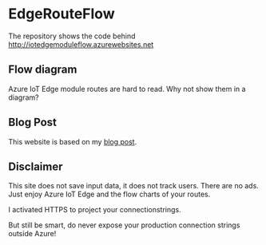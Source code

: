 # EdgeRouteFlow

The repository shows the code behind http://iotedgemoduleflow.azurewebsites.net

## Flow diagram

Azure IoT Edge module routes are hard to read. Why not show them in a diagram?



## Blog Post

This website is based on my [blog post](https://sandervandevelde.wordpress.com/2019/01/25/visualize-azure-iot-edge-device-routes-as-a-flowchart-in-asp-net-mvc/). 

## Disclaimer

This site does not save input data, it does not track users. There are no ads. Just enjoy Azure IoT Edge and the flow charts of your routes.

I activated HTTPS to project your connectionstrings.

But still be smart, do never expose your production connection strings outside Azure!
